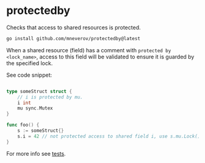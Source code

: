 # protectedby

Checks that access to shared resources is protected.

```sh
go install github.com/mneverov/protectedby@latest
```

When a shared resource (field) has a comment with `protected by <lock_name>`, access to this field will be
validated to ensure it is guarded by the specified lock.

See code snippet:

```go

type someStruct struct {
    // i is protected by mu. 
    i int
    mu sync.Mutex
}

func foo() {
    s := someStruct{}
    s.i = 42 // not protected access to shared field i, use s.mu.Lock()
}
```

For more info see [tests](./protectedby/testdata/src/protectedby).
